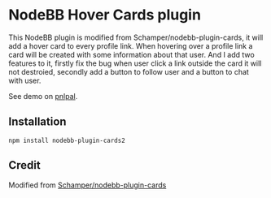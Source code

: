 # NodeBB Hover Cards plugin

This NodeBB plugin is modified from Schamper/nodebb-plugin-cards, it will add a hover card to every profile link. When hovering over a profile link a card will be created with some information about that user. And I add two features to it, firstly fix the bug when user click a link outside the card it will not destroied, secondly
add a button to follow user and a button to chat with user.

See demo on [pnlpal](https://pnlpal.dev).

## Installation

    npm install nodebb-plugin-cards2

## Credit

Modified from [Schamper/nodebb-plugin-cards](https://github.com/Schamper/nodebb-plugin-cards)

